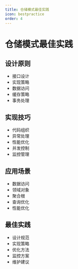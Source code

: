 ```yaml
---
title: 仓储模式最佳实践
icon: bestpractice
order: 4
---
```


# 仓储模式最佳实践

## 设计原则
- 接口设计
- 实现策略
- 数据访问
- 缓存策略
- 事务处理

## 实现技巧
- 代码组织
- 异常处理
- 性能优化
- 并发控制
- 监控管理

## 应用场景
- 数据访问
- 领域对象
- 聚合根
- 查询优化
- 性能优化

## 最佳实践
- 设计规范
- 实现策略
- 优化方法
- 监控方案
- 维护建议
